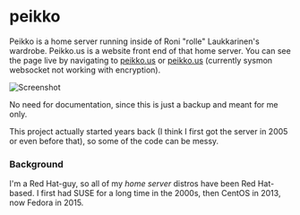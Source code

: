 # peikko

Peikko is a home server running inside of Roni "rolle" Laukkarinen's wardrobe. Peikko.us is a website front end of that home server. You can see the page live by navigating to [peikko.us](http://peikko.us) or [peikko.us](https://peikko.us) (currently sysmon websocket not working with encryption).

![Screenshot](https://dl.dropboxusercontent.com/u/18447700/screenshot_peikkous.png "Screenshot")

No need for documentation, since this is just a backup and meant for me only.

This project actually started years back (I think I first got the server in 2005 or even before that), so some of the code can be messy.

### Background

I'm a Red Hat-guy, so all of my *home server* distros have been Red Hat-based. I first had SUSE for a long time in the 2000s, then CentOS in 2013, now Fedora in 2015.
